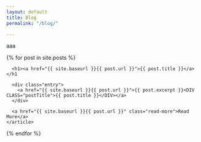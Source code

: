 ```yaml
---
layout: default
title: Blog
permalink: "/blog/"

---
```

aaa
<div class="posts">
  {% for post in site.posts %}
    <article class="post">

      <h1><a href="{{ site.baseurl }}{{ post.url }}">{{ post.title }}</a></h1

      <div class="entry">
        <a href="{{ site.baseurl }}{{ post.url }}">{{ post.excerpt }}<DIV CLASS="postTitle">{{ post.title }}</DIV></a>
      </div>

      <a href="{{ site.baseurl }}{{ post.url }}" class="read-more">Read More</a>
    </article>
  {% endfor %}
</div>


